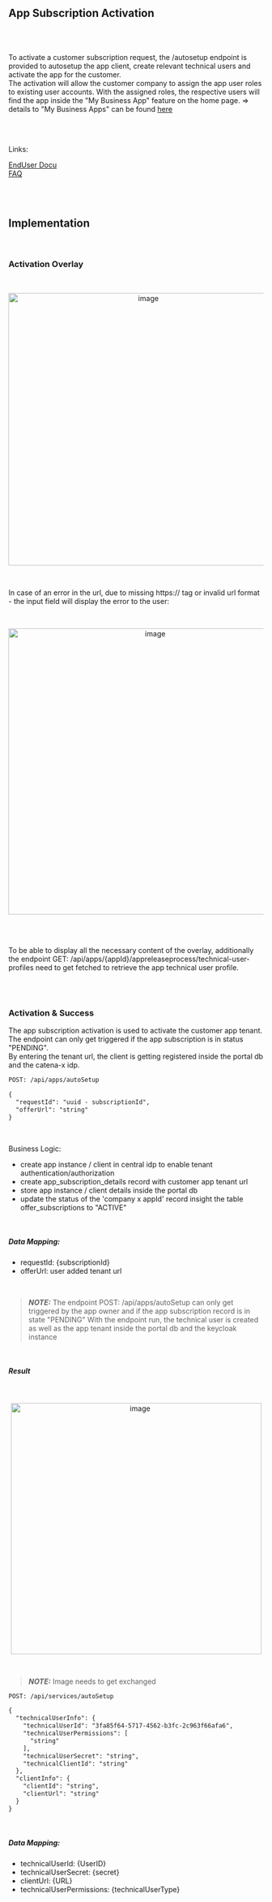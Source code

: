 ## App Subscription Activation

<br>
<br>

To activate a customer subscription request, the /autosetup endpoint is provided to autosetup the app client, create relevant technical users and activate the app for the customer.
<br>
The activation will allow the customer company to assign the app user roles to existing user accounts. With the assigned roles, the respective users will find the app inside the "My Business App" feature on the home page.
=> details to "My Business Apps" can be found [here](</docs/04.%20App(s)/01.%20Marketplace/04.%20My%20Business%20Apps.md>)

<br>
<br>

Links:

[EndUser Docu](</docs/04.%20App(s)/05.%20App%20Subscription/04.%20Subscription%20Activation%20(App%20Provider).md>)  
[FAQ](</docs/04.%20App(s)/05.%20App%20Subscription/05.%20FAQ.md>)

<br>
<br>

## Implementation

<br>

### Activation Overlay

<br>
<p align="center">
<img width="537" alt="image" src="https://github.com/catenax-ng/tx-portal-assets/assets/94133633/295983f4-e834-419d-a796-ee4aa59d0210">
</p>
<br>

In case of an error in the url, due to missing https:// tag or invalid url format - the input field will display the error to the user:
<br>

<br>
<p align="center">
<img width="564" alt="image" src="https://github.com/catenax-ng/tx-portal-assets/assets/94133633/09312cb6-0db7-418e-968d-41847e716570">
</p>
<br>

<br>

To be able to display all the necessary content of the overlay, additionally the endpoint GET: /api/apps/{appId}/appreleaseprocess/technical-user-profiles need to get fetched to retrieve the app technical user profile.

<br>
<br>

### Activation & Success

The app subscription activation is used to activate the customer app tenant. The endpoint can only get triggered if the app subscription is in status "PENDING".  
By entering the tenant url, the client is getting registered inside the portal db and the catena-x idp.

```diff
POST: /api/apps/autoSetup

{
  "requestId": "uuid - subscriptionId",
  "offerUrl": "string"
}

```

<br>

Business Logic:

- create app instance / client in central idp to enable tenant authentication/authorization
- create app_subscription_details record with customer app tenant url
- store app instance / client details inside the portal db
- update the status of the 'company x appId' record insight the table offer_subscriptions to "ACTIVE"

<br>

##### Data Mapping:

- requestId: {subscriptionId}
- offerUrl: user added tenant url

<br>

> **_NOTE:_** The endpoint POST: /api/apps/autoSetup can only get triggered by the app owner and if the app subscription record is in state "PENDING"
> With the endpoint run, the technical user is created as well as the app tenant inside the portal db and the keycloak instance

<br>

##### Result

<br>
<p align="center">
<img width="495" alt="image" src="https://github.com/catenax-ng/tx-portal-assets/assets/94133633/9c914fad-8811-47bb-9a6d-f3eed4e27214">
</p>
<br>

> **_NOTE:_** Image needs to get exchanged

```diff
POST: /api/services/autoSetup

{
  "technicalUserInfo": {
    "technicalUserId": "3fa85f64-5717-4562-b3fc-2c963f66afa6",
    "technicalUserPermissions": [
      "string"
    ],
    "technicalUserSecret": "string",
    "technicalClientId": "string"
  },
  "clientInfo": {
    "clientId": "string",
    "clientUrl": "string"
  }
}

```

<br>

##### Data Mapping:

- technicalUserId: {UserID}
- technicalUserSecret: {secret}
- clientUrl: {URL}
- technicalUserPermissions: {technicalUserType}

<br>
<br>
